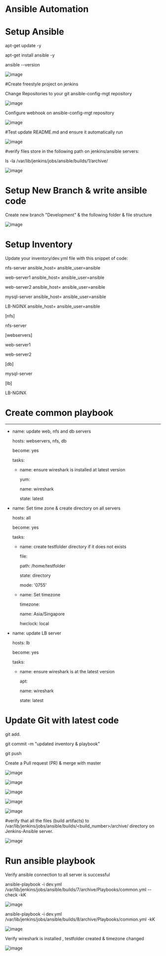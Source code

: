 # Ansible Automation

# Setup Ansible

apt-get update -y 

apt-get install ansible -y 

ansible --version

![image](https://user-images.githubusercontent.com/49937302/120648028-c9dca900-c4ad-11eb-8d76-dc2515ead0fa.png)

#Create freestyle project on jenkins

Change Repositories to your git ansible-config-mgt repository 

![image](https://user-images.githubusercontent.com/49937302/120649290-28eeed80-c4af-11eb-8c17-544b8cf7bcf2.png)

Configure webhook on ansible-config-mgt repository

![image](https://user-images.githubusercontent.com/49937302/120649878-d06c2000-c4af-11eb-9198-554043b806b1.png)

#Test update README.md and ensure it automatically run

![image](https://user-images.githubusercontent.com/49937302/120648137-e11b9680-c4ad-11eb-8fd4-aa3923a3cb59.png)

#verify files store in the following path on jenkins/ansible servers:

ls -la /var/lib/jenkins/jobs/ansible/builds/1/archive/

![image](https://user-images.githubusercontent.com/49937302/120648210-f395d000-c4ad-11eb-8649-4e1a7294641d.png)


# Setup New Branch & write ansible code

Create new branch "Development" & the following folder & file structure

![image](https://user-images.githubusercontent.com/49937302/120648786-9b130280-c4ae-11eb-967d-12857b718b2e.png)

# Setup Inventory

Update your inventory/dev.yml file with this snippet of code:

nfs-server ansible_host=<NFS IP> ansible_user=ansible
  
web-server1 ansible_host=<Web server1 ip> ansible_user=ansible
  
web-server2 ansible_host=<Web server2 ip> ansible_user=ansible
  
mysql-server ansible_host=<DB server ip> ansible_user=ansible
  
LB-NGINX ansible_host=<LB IP> ansible_user=ansible

[nfs]
  
nfs-server

[webservers]
  
web-server1
  
web-server2

[db]
  
mysql-server

[lb]
  
LB-NGINX

# Create common playbook
  
---
- name: update web, nfs and db servers
  
  hosts: webservers, nfs, db
  
  become: yes
  
  tasks:
  
  - name: ensure wireshark is installed at latest version
  
    yum:
  
      name: wireshark
  
      state: latest

- name: Set time zone & create directory on all servers
  
  hosts: all
  
  become: yes
  
  tasks:
  
    - name: create testfolder directory if it does not exists
  
      file:
  
        path: /home/testfolder
  
        state: directory
  
        mode: '0755'

    - name: Set timezone
  
      timezone:
  
        name: Asia/Singapore
  
        hwclock: local

- name: update LB server
  
  hosts: lb
  
  become: yes
  
  tasks:
  
    - name: ensure wireshark is at the latest version
  
      apt:
  
        name: wireshark
  
        state: latest

# Update Git with latest code

git add.
  
git commit -m "updated inventory & playbook"
  
git push

Create a Pull request (PR) & merge with master
  
![image](https://user-images.githubusercontent.com/49937302/120651982-e975d080-c4b1-11eb-9ee5-f4d33c65f2de.png)
  
![image](https://user-images.githubusercontent.com/49937302/120652050-f85c8300-c4b1-11eb-88bd-7e9affda1760.png)

![image](https://user-images.githubusercontent.com/49937302/120652067-fdb9cd80-c4b1-11eb-8fb0-53384d7a31cf.png)

![image](https://user-images.githubusercontent.com/49937302/120652085-014d5480-c4b2-11eb-9eff-597b4e20a613.png)
  

![image](https://user-images.githubusercontent.com/49937302/120652112-07433580-c4b2-11eb-9991-04ef44f23ddf.png)

#verify that all the files (build artifacts) to /var/lib/jenkins/jobs/ansible/builds/<build_number>/archive/ directory on Jenkins-Ansible server.
  
![image](https://user-images.githubusercontent.com/49937302/120653586-69e90100-c4b3-11eb-91ad-13dd69478e90.png)
  
# Run ansible playbook
  
Verify ansible connection to all server is successful

ansible-playbook -i dev.yml /var/lib/jenkins/jobs/ansible/builds/7/archive/Playbooks/common.yml --check -kK
  
![image](https://user-images.githubusercontent.com/49937302/120652673-951f2080-c4b2-11eb-8bfe-bf048a6480ab.png)
 
ansible-playbook -i dev.yml /var/lib/jenkins/jobs/ansible/builds/8/archive/Playbooks/common.yml -kK

![image](https://user-images.githubusercontent.com/49937302/120652784-ad8f3b00-c4b2-11eb-9832-bad41893962f.png)

Verify wireshark is installed , testfolder created & timezone changed
  
![image](https://user-images.githubusercontent.com/49937302/120652891-c4ce2880-c4b2-11eb-83a7-fb82e28e894e.png)
  
 
